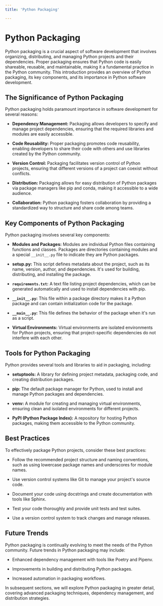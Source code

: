```yaml
---
title: 'Python Packaging'

---
```


# Python Packaging

Python packaging is a crucial aspect of software development that involves organizing, distributing, and managing Python projects and their dependencies. Proper packaging ensures that Python code is easily shareable, reusable, and maintainable, making it a fundamental practice in the Python community. This introduction provides an overview of Python packaging, its key components, and its importance in Python software development.

## The Significance of Python Packaging

Python packaging holds paramount importance in software development for several reasons:

- **Dependency Management:** Packaging allows developers to specify and manage project dependencies, ensuring that the required libraries and modules are easily accessible.

- **Code Reusability:** Proper packaging promotes code reusability, enabling developers to share their code with others and use libraries created by the Python community.

- **Version Control:** Packaging facilitates version control of Python projects, ensuring that different versions of a project can coexist without conflicts.

- **Distribution:** Packaging allows for easy distribution of Python packages via package managers like pip and conda, making it accessible to a wide audience.

- **Collaboration:** Python packaging fosters collaboration by providing a standardized way to structure and share code among teams.

## Key Components of Python Packaging

Python packaging involves several key components:

- **Modules and Packages:** Modules are individual Python files containing functions and classes. Packages are directories containing modules and a special `__init__.py` file to indicate they are Python packages.

- **setup.py:** This script defines metadata about the project, such as its name, version, author, and dependencies. It's used for building, distributing, and installing the package.

- **`requirements.txt`:** A text file listing project dependencies, which can be generated automatically and used to install dependencies with pip.

- **`__init__.py`:** This file within a package directory makes it a Python package and can contain initialization code for the package.

- **`__main__.py`:** This file defines the behavior of the package when it's run as a script.

- **Virtual Environments:** Virtual environments are isolated environments for Python projects, ensuring that project-specific dependencies do not interfere with each other.

## Tools for Python Packaging

Python provides several tools and libraries to aid in packaging, including:

- **setuptools:** A library for defining project metadata, packaging code, and creating distribution packages.

- **pip:** The default package manager for Python, used to install and manage Python packages and dependencies.

- **venv:** A module for creating and managing virtual environments, ensuring clean and isolated environments for different projects.

- **PyPI (Python Package Index):** A repository for hosting Python packages, making them accessible to the Python community.

## Best Practices

To effectively package Python projects, consider these best practices:

- Follow the recommended project structure and naming conventions, such as using lowercase package names and underscores for module names.

- Use version control systems like Git to manage your project's source code.

- Document your code using docstrings and create documentation with tools like Sphinx.

- Test your code thoroughly and provide unit tests and test suites.

- Use a version control system to track changes and manage releases.

## Future Trends

Python packaging is continually evolving to meet the needs of the Python community. Future trends in Python packaging may include:

- Enhanced dependency management with tools like Poetry and Pipenv.

- Improvements in building and distributing Python packages.

- Increased automation in packaging workflows.

In subsequent sections, we will explore Python packaging in greater detail, covering advanced packaging techniques, dependency management, and distribution strategies.
